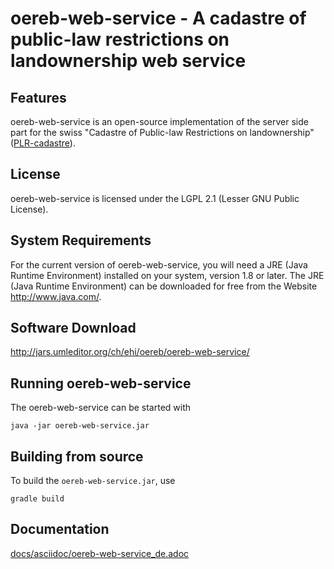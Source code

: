 # oereb-web-service - A cadastre of public-law restrictions on landownership web service

## Features
oereb-web-service is an open-source implementation of the server side part for the swiss "Cadastre of Public-law Restrictions on landownership" ([PLR-cadastre](https://www.cadastre.ch/en/oereb.html)).

## License
oereb-web-service is licensed under the LGPL 2.1 (Lesser GNU Public License).

## System Requirements
For the current version of oereb-web-service, you will need a JRE (Java Runtime Environment) installed on your system, version 1.8 or later.
The JRE (Java Runtime Environment) can be downloaded for free from the Website <http://www.java.com/>.

## Software Download 
<http://jars.umleditor.org/ch/ehi/oereb/oereb-web-service/>

## Running oereb-web-service
The oereb-web-service can be started with

    java -jar oereb-web-service.jar

## Building from source
To build the `oereb-web-service.jar`, use

    gradle build

## Documentation
[docs/asciidoc/oereb-web-service_de.adoc](docs/asciidoc/oereb-web-service_de.adoc)

